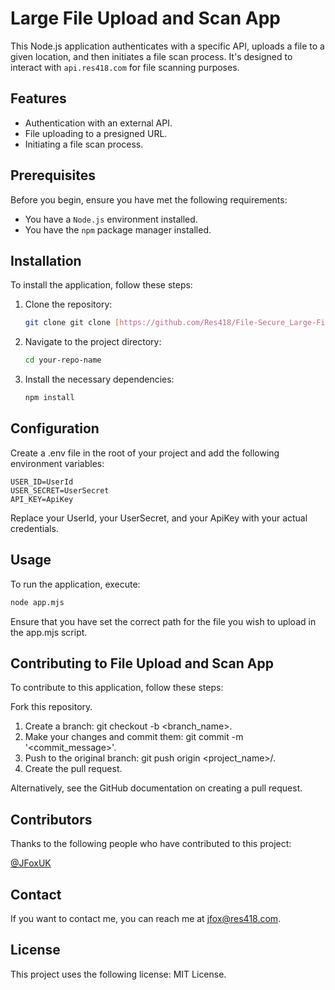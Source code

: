 # Large File Upload and Scan App

This Node.js application authenticates with a specific API, uploads a file to a given location, and then initiates a file scan process. It's designed to interact with `api.res418.com` for file scanning purposes.

## Features

- Authentication with an external API.
- File uploading to a presigned URL.
- Initiating a file scan process.

## Prerequisites

Before you begin, ensure you have met the following requirements:

- You have a `Node.js` environment installed.
- You have the `npm` package manager installed.

## Installation

To install the application, follow these steps:

1. Clone the repository:
   ```bash
   git clone git clone [https://github.com/Res418/File-Secure_Large-File-Upload-Scan--EXAMPLE.git](https://github.com/Res418/File-Secure-Large-File-Upload-Scan_EXAMPLE.git)
   ```
2. Navigate to the project directory:
   ```bash
   cd your-repo-name
   ```
3. Install the necessary dependencies:
   ```bash
   npm install
   ```

## Configuration

Create a .env file in the root of your project and add the following environment variables:
```
USER_ID=UserId
USER_SECRET=UserSecret
API_KEY=ApiKey
```

Replace your UserId, your UserSecret, and your ApiKey with your actual credentials.

## Usage

To run the application, execute:
```bash
node app.mjs
```

Ensure that you have set the correct path for the file you wish to upload in the app.mjs script.

## Contributing to File Upload and Scan App

To contribute to this application, follow these steps:

Fork this repository.
1. Create a branch: git checkout -b <branch_name>.
2. Make your changes and commit them: git commit -m '<commit_message>'.
3. Push to the original branch: git push origin <project_name>/<location>.
4. Create the pull request.

Alternatively, see the GitHub documentation on creating a pull request.

## Contributors

Thanks to the following people who have contributed to this project:

[@JFoxUK](https://github.com/JFoxUK)

## Contact

If you want to contact me, you can reach me at jfox@res418.com.

## License

This project uses the following license: MIT License.
